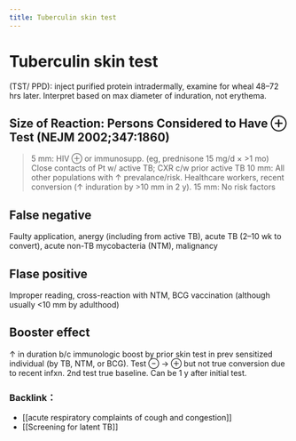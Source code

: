 ```yaml
---
title: Tuberculin skin test
---
```

# Tuberculin skin test

(TST/ PPD): inject purified protein intradermally, examine for wheal 48–72 hrs later. Interpret based on max diameter of induration, not erythema.

## Size of Reaction: Persons Considered to Have ⊕ Test (NEJM 2002;347:1860)
>5 mm:  HIV ⊕ or immunosupp. (eg, prednisone 15 mg/d × >1 mo)
Close contacts of Pt w/ active TB; CXR c/w prior active TB
>10 mm:  All other populations with ↑ prevalance/risk. Healthcare workers, recent conversion (↑ induration by >10 mm in 2 y).
>15 mm:  No risk factors

## False negative
Faulty application, anergy (including from active TB), acute TB
(2–10 wk to convert), acute non-TB mycobacteria (NTM), malignancy
## Flase positive
Improper reading, cross-reaction with NTM, BCG vaccination
(although usually <10 mm by adulthood)
## Booster effect
↑ in duration b/c immunologic boost by prior skin test in prev sensitized individual (by TB, NTM, or BCG). Test ⊖ → ⊕ but not true conversion due to recent infxn. 2nd test true baseline. Can be 1 y after initial test.

### Backlink：

- [[acute respiratory complaints of cough and congestion]]
- [[Screening for latent TB]]
